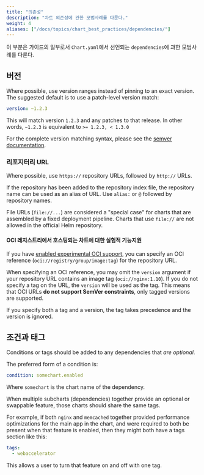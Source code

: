 ```yaml
---
title: "의존성"
description: "차트 의존성에 관한 모범사례를 다룬다."
weight: 4
aliases: ["/docs/topics/chart_best_practices/dependencies/"]
---
```


이 부분은 가이드의 일부로서 `Chart.yaml`에서 선언되는 `dependencies`에 과한 모범사례를 다룬다.

## 버전

Where possible, use version ranges instead of pinning to an exact version. The
suggested default is to use a patch-level version match:

```yaml
version: ~1.2.3
```

This will match version `1.2.3` and any patches to that release.  In other
words, `~1.2.3` is equivalent to `>= 1.2.3, < 1.3.0`

For the complete version matching syntax, please see the [semver
documentation](https://github.com/Masterminds/semver#checking-version-constraints).

### 리포지터리 URL

Where possible, use `https://` repository URLs, followed by `http://` URLs.

If the repository has been added to the repository index file, the repository
name can be used as an alias of URL. Use `alias:` or `@` followed by repository
names.

File URLs (`file://...`) are considered a "special case" for charts that are
assembled by a fixed deployment pipeline. Charts that use `file://` are not
allowed in the official Helm repository.

#### OCI 레지스트리에서 호스팅되는 차트에 대한 실험적 기능지원

If you have [enabled experimental OCI support](/docs/registries/), you can specify
an OCI reference (`oci://registry/group/image:tag`) for the repository URL.

When specifying an OCI reference, you may omit the `version` argument if your
repository URL contains an image tag (`oci://nginx:1.10`). If you do not specify
a tag on the URL, the `version` will be used as the tag. This means that OCI URLs
**do not support SemVer constraints**, only tagged versions are supported.

If you specify both a tag and a version, the tag takes precedence and the version
is ignored.

## 조건과 태그

Conditions or tags should be added to any dependencies that _are optional_.

The preferred form of a condition is:

```yaml
condition: somechart.enabled
```

Where `somechart` is the chart name of the dependency.

When multiple subcharts (dependencies) together provide an optional or swappable
feature, those charts should share the same tags.

For example, if both `nginx` and `memcached` together provided performance
optimizations for the main app in the chart, and were required to both be
present when that feature is enabled, then they might both have a tags section
like this:

```yaml
tags:
  - webaccelerator
```

This allows a user to turn that feature on and off with one tag.
